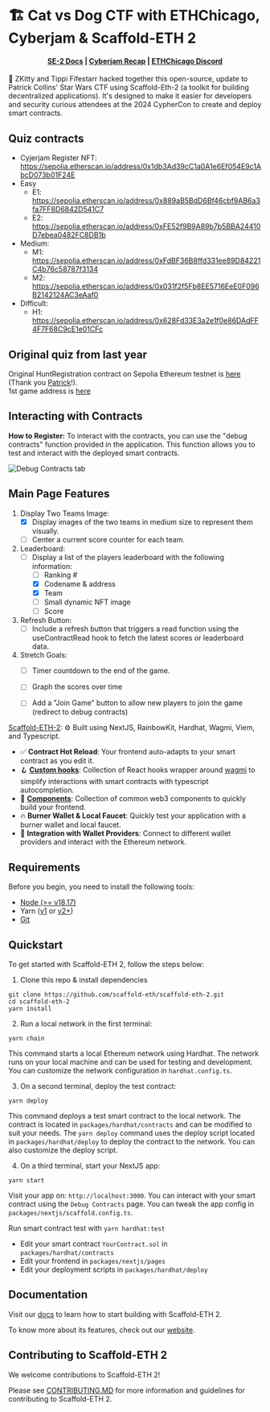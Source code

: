 # 🏗 Cat vs Dog CTF with ETHChicago, Cyberjam & Scaffold-ETH 2

<h4 align="center">
  <a href="https://docs.scaffoldeth.io">SE-2 Docs</a> |
  <a href="https://www.youtube.com/watch?v=Qu6LKDAfDZI">Cyberjam Recap</a> |
  <a href="https://discord.gg/qe8ETgMskt">ETHChicago Discord</a> 
</h4>

🧪 ZKitty and Tippi Fifestarr hacked together this open-source, update to Patrick Collins'  Star Wars CTF using Scaffold-Eth-2 (a toolkit for building decentralized applications). It's designed to make it easier for developers and security curious attendees at the 2024 CypherCon to create and deploy smart contracts. 

## Quiz contracts
- Cyjerjam Register NFT: https://sepolia.etherscan.io/address/0x1db3Ad39cC1a0A1e6Ef054E9c1AbcD073b01F24E
- Easy
  - E1: https://sepolia.etherscan.io/address/0x889aB5BdD6Bf46cbf9AB6a3fa7FF8D6842D541C7
  - E2: https://sepolia.etherscan.io/address/0xFE52f9B9A89b7b5BBA24410D7ebea0482FC8DB1b
- Medium:
  - M1: https://sepolia.etherscan.io/address/0xFdBF36B8ffd331ee89D84221C4b76c58787f3134
  - M2: https://sepolia.etherscan.io/address/0x031f2f5Fb8EE5716EeE0F096B2142124AC3eAaf0
- Difficult:
  - H1: https://sepolia.etherscan.io/address/0x628Fd33E3a2e1f0e86DAdFF4F7F68C9cE1e01CFc

## Original quiz from last year
Original HuntRegistration contract on Sepolia Ethereum testnet is [here](https://sepolia.etherscan.io/address/0xD2Ef69fABB5B95264BFea552BcAD27567ea2C8c3#code) (Thank you [Patrick](https://github.com/PatrickAlphaC/)!).  
1st game address is [here](https://sepolia.etherscan.io/address/0x25154bFa7f78e5898ac038cA98b84F0efD1A406e)

## Interacting with Contracts

**How to Register:** To interact with the contracts, you can use the "debug contracts" function provided in the application. This function allows you to test and interact with the deployed smart contracts.

![Debug Contracts tab](https://github.com/tippi-fifestarr/scaffold-eth-2/assets/62179036/b0b67ea5-bf87-472a-8ba6-5c0369e8b9c7)

## Main Page Features

1. Display Two Teams Image:
   - [x] Display images of the two teams in medium size to represent them visually.
   - [ ] Center a current score counter for each team.

2. Leaderboard:
   - [ ] Display a list of the players leaderboard with the following information:
     - [ ] Ranking #
     - [x] Codename & address
     - [x] Team
     - [ ] Small dynamic NFT image
     - [ ] Score

3. Refresh Button:
   - [ ] Include a refresh button that triggers a read function using the useContractRead hook to fetch the latest scores or leaderboard data.

4. Stretch Goals:
   - [ ] Timer countdown to the end of the game.
   - [ ] Graph the scores over time
   - [ ] Add a "Join Game" button to allow new players to join the game (redirect to debug contracts)



[Scaffold-ETH-2](https://youtu.be/DcOzXhaxtt4?list=PLJz1HruEnenAf80uOfDwBPqaliJkjKg69): ⚙️ Built using NextJS, RainbowKit, Hardhat, Wagmi, Viem, and Typescript.

- ✅ **Contract Hot Reload**: Your frontend auto-adapts to your smart contract as you edit it.
- 🪝 **[Custom hooks](https://docs.scaffoldeth.io/hooks/)**: Collection of React hooks wrapper around [wagmi](https://wagmi.sh/) to simplify interactions with smart contracts with typescript autocompletion.
- 🧱 [**Components**](https://docs.scaffoldeth.io/components/): Collection of common web3 components to quickly build your frontend.
- 🔥 **Burner Wallet & Local Faucet**: Quickly test your application with a burner wallet and local faucet.
- 🔐 **Integration with Wallet Providers**: Connect to different wallet providers and interact with the Ethereum network.

## Requirements

Before you begin, you need to install the following tools:

- [Node (>= v18.17)](https://nodejs.org/en/download/)
- Yarn ([v1](https://classic.yarnpkg.com/en/docs/install/) or [v2+](https://yarnpkg.com/getting-started/install))
- [Git](https://git-scm.com/downloads)

## Quickstart

To get started with Scaffold-ETH 2, follow the steps below:

1. Clone this repo & install dependencies

```
git clone https://github.com/scaffold-eth/scaffold-eth-2.git
cd scaffold-eth-2
yarn install
```

2. Run a local network in the first terminal:

```
yarn chain
```

This command starts a local Ethereum network using Hardhat. The network runs on your local machine and can be used for testing and development. You can customize the network configuration in `hardhat.config.ts`.

3. On a second terminal, deploy the test contract:

```
yarn deploy
```

This command deploys a test smart contract to the local network. The contract is located in `packages/hardhat/contracts` and can be modified to suit your needs. The `yarn deploy` command uses the deploy script located in `packages/hardhat/deploy` to deploy the contract to the network. You can also customize the deploy script.

4. On a third terminal, start your NextJS app:

```
yarn start
```

Visit your app on: `http://localhost:3000`. You can interact with your smart contract using the `Debug Contracts` page. You can tweak the app config in `packages/nextjs/scaffold.config.ts`.

Run smart contract test with `yarn hardhat:test`

- Edit your smart contract `YourContract.sol` in `packages/hardhat/contracts`
- Edit your frontend in `packages/nextjs/pages`
- Edit your deployment scripts in `packages/hardhat/deploy`

## Documentation

Visit our [docs](https://docs.scaffoldeth.io) to learn how to start building with Scaffold-ETH 2.

To know more about its features, check out our [website](https://scaffoldeth.io).

## Contributing to Scaffold-ETH 2

We welcome contributions to Scaffold-ETH 2!

Please see [CONTRIBUTING.MD](https://github.com/scaffold-eth/scaffold-eth-2/blob/main/CONTRIBUTING.md) for more information and guidelines for contributing to Scaffold-ETH 2.
